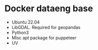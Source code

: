 # Docker dataeng base

* Ubuntu 22.04 
* LibGDAL. Required for geopandas
* Python3 
* Misc apt package for puppeteer
* UV
